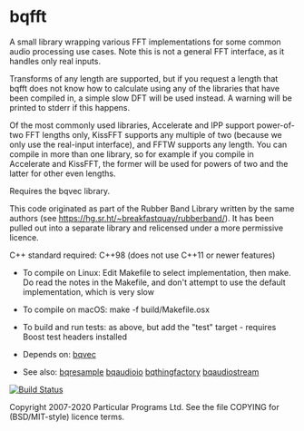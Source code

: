 
bqfft
=====

A small library wrapping various FFT implementations for some common
audio processing use cases. Note this is not a general FFT interface,
as it handles only real inputs.

Transforms of any length are supported, but if you request a length
that bqfft does not know how to calculate using any of the libraries
that have been compiled in, a simple slow DFT will be used instead. A
warning will be printed to stderr if this happens.

Of the most commonly used libraries, Accelerate and IPP support
power-of-two FFT lengths only, KissFFT supports any multiple of two
(because we only use the real-input interface), and FFTW supports any
length. You can compile in more than one library, so for example if
you compile in Accelerate and KissFFT, the former will be used for
powers of two and the latter for other even lengths.

Requires the bqvec library.

This code originated as part of the Rubber Band Library written by the
same authors (see https://hg.sr.ht/~breakfastquay/rubberband/).
It has been pulled out into a separate library and relicensed under a
more permissive licence.

C++ standard required: C++98 (does not use C++11 or newer features)

 * To compile on Linux: Edit Makefile to select implementation, then make.
   Do read the notes in the Makefile, and don't attempt to use the default
   implementation, which is very slow
   
 * To compile on macOS: make -f build/Makefile.osx

 * To build and run tests: as above, but add the "test" target -
   requires Boost test headers installed

 * Depends on: [bqvec](https://hg.sr.ht/~breakfastquay/bqvec)

 * See also: [bqresample](https://hg.sr.ht/~breakfastquay/bqresample) [bqaudioio](https://hg.sr.ht/~breakfastquay/bqaudioio) [bqthingfactory](https://hg.sr.ht/~breakfastquay/bqthingfactory) [bqaudiostream](https://hg.sr.ht/~breakfastquay/bqaudiostream)

[![Build Status](https://travis-ci.org/breakfastquay/bqfft.svg?branch=master)](https://travis-ci.org/breakfastquay/bqfft)

Copyright 2007-2020 Particular Programs Ltd. See the file COPYING for
(BSD/MIT-style) licence terms.
